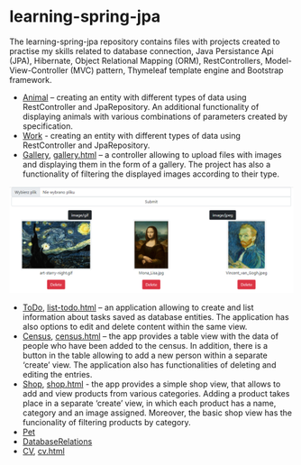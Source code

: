 # learning-spring-jpa

The learning-spring-jpa repository contains files with projects created to practise my skills related to database connection, Java Persistance Api (JPA), Hibernate, Object Relational Mapping (ORM), RestControllers, Model-View-Controller (MVC) pattern, Thymeleaf template engine and Bootstrap framework. 
- [Animal]( https://github.com/katarzynaNow/learning-spring-jpa/tree/master/src/main/java/com/example/learningspringjpa/animal) – creating an entity with different types of data using RestController and JpaRepository. An additional functionality of displaying animals with various combinations of parameters created by specification. 
- [Work]( https://github.com/katarzynaNow/learning-spring-jpa/tree/master/src/main/java/com/example/learningspringjpa/work) - creating an entity with different types of data using RestController and JpaRepository.
- [Gallery]( https://github.com/katarzynaNow/learning-spring-jpa/tree/master/src/main/java/com/example/learningspringjpa/gallery), [gallery.html]( https://github.com/katarzynaNow/learning-spring-jpa/blob/master/src/main/resources/templates/gallery.html) – a controller allowing to upload files with images and displaying them in the form of a gallery. The project has also a functionality of filtering the displayed images according to their type.
  
![gallery](https://github.com/katarzynaNow/learning-spring-jpa/blob/master/src/main/resources/static/gallery.PNG)
- [ToDo]( https://github.com/katarzynaNow/learning-spring-jpa/tree/master/src/main/java/com/example/learningspringjpa/toDo), [list-todo.html]( https://github.com/katarzynaNow/learning-spring-jpa/blob/master/src/main/resources/templates/list-todo.html) – an application allowing to create and list information about tasks saved as database entities. The application has also options to edit and delete content within the same view.  
- [Census](https://github.com/katarzynaNow/learning-spring-jpa/tree/master/src/main/java/com/example/learningspringjpa/census), [census.html]( https://github.com/katarzynaNow/learning-spring-jpa/tree/master/src/main/resources/templates/census) – the app provides a table view with the data of people who have been added to the census. In addition, there is a button in the table allowing to add a new person within a separate ‘create’ view. The application also has functionalities of deleting and editing the entries.
- [Shop](https://github.com/katarzynaNow/learning-spring-jpa/tree/master/src/main/java/com/example/learningspringjpa/shop), [shop.html]( https://github.com/katarzynaNow/learning-spring-jpa/tree/master/src/main/resources/templates/shop) - the app provides a simple shop view, that allows to add and view products from various categories. Adding a product takes place in a separate ‘create’ view, in which each product has a name, category and an image assigned. Moreover, the basic shop view has the funcionality of filtering products by category.
- [Pet](https://github.com/katarzynaNow/learning-spring-jpa/tree/master/src/main/java/com/example/learningspringjpa/pet)
- [DatabaseRelations](https://github.com/katarzynaNow/learning-spring-jpa/tree/master/src/main/java/com/example/learningspringjpa/databaseRelations)
- [CV](https://github.com/katarzynaNow/learning-spring-jpa/tree/master/src/main/java/com/example/learningspringjpa/cv), [cv.html](https://github.com/katarzynaNow/learning-spring-jpa/tree/master/src/main/resources/templates/cv)
